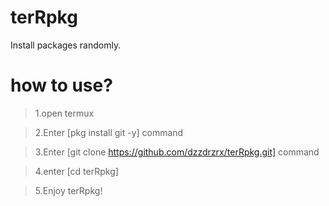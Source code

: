 # terRpkg
Install packages randomly.

# how to use?
>1.open termux

>2.Enter [pkg install git -y] command

>3.Enter [git clone https://github.com/dzzdrzrx/terRpkg.git] command

>4.enter [cd terRpkg]

>5.Enjoy terRpkg!
